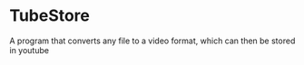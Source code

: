 # TubeStore
A program that converts any file to a video format, which can then be stored in youtube
